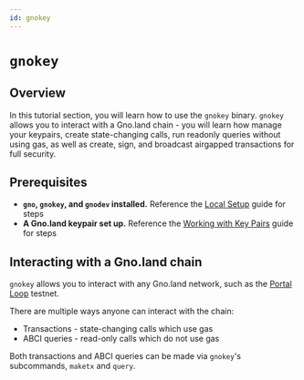 ```yaml
---
id: gnokey
---
```


# `gnokey`

## Overview

In this tutorial section, you will learn how to use the `gnokey` binary.
`gnokey` allows you to interact with a Gno.land chain - you will learn how manage your keypairs, create
state-changing calls, run readonly queries without using gas, as well as create, 
sign, and broadcast airgapped transactions for full security.

## Prerequisites

- **`gno`, `gnokey`, and `gnodev` installed.** Reference the
  [Local Setup](../../../getting-started/local-setup/installation.md#2-installing-the-required-tools-) guide for steps
- **A Gno.land keypair set up.** Reference the
  [Working with Key Pairs](working-with-key-pairs.md) guide for steps

## Interacting with a Gno.land chain

`gnokey` allows you to interact with any Gno.land network, such as the
[Portal Loop](../../../concepts/portal-loop.md) testnet.

There are multiple ways anyone can interact with the chain:
- Transactions - state-changing calls which use gas
- ABCI queries - read-only calls which do not use gas

Both transactions and ABCI queries can be made via `gnokey`'s subcommands,
`maketx` and `query`.